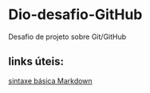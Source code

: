 # Dio-desafio-GitHub
Desafio de projeto sobre Git/GitHub

## links úteis: 
[sintaxe básica Markdown](https://www.markdownguide.org/basic-syntax/)
